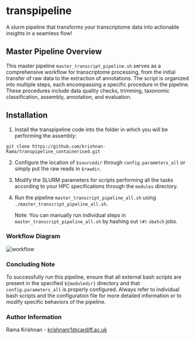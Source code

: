 # transpipeline
A slurm pipeline that transforms your transcriptome data into actionable insights in a seamless flow!

## Master Pipeline Overview 

This master pipeline `master_transcript_pipeline.sh` serves as a comprehensive workflow for transcriptome processing, from the initial transfer of raw data to the extraction of annotations. The script is organized into multiple steps, each encompassing a specific procedure in the pipeline. These procedures include data quality checks, trimming, taxonomic classification, assembly, annotation, and evaluation.

## Installation

1. Install the transpipeline code into the folder in which you will be performing the assembly:  

```
git clone https://github.com/krishnan-Rama/transpipeline_containerised.git
```

2. Configure the location of `$sourcedir` through `config.parameters_all` or simply put the raw reads in `$rawdir`.  

3. Modify the SLURM parameters for scripts performing all the tasks according to your HPC specifications through the `modules` directory.

4. Run the pipeline `master_transcript_pipeline_all.sh` using `./master_transcript_pipeline_all.sh`.  

   Note: You can manually run individual steps in `master_transcript_pipeline_all.sh` by hashing out `(#)` `sbatch` jobs.   


### Workflow Diagram
![workflow](https://github.com/krishnan-Rama/transpipeline_containerised/assets/104147619/892ae381-69b3-45e8-a485-ccd50cf1794a)


### Concluding Note

To successfully run this pipeline, ensure that all external bash scripts are present in the specified `${moduledir}` directory and that `config.parameters_all` is properly configured. Always refer to individual bash scripts and the configuration file for more detailed information or to modify specific behaviors of the pipeline.

### Author Information

Rama Krishnan - krishnanr1@cardiff.ac.uk
